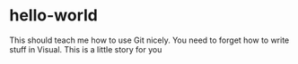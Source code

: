 # hello-world
This should teach me how to use Git nicely.
You need to forget how to write stuff in Visual.
This is a little story for you



